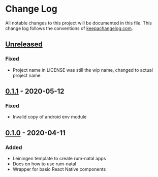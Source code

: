 # Change Log
All notable changes to this project will be documented in this file. This change log follows the conventions of [keepachangelog.com](http://keepachangelog.com/).

## [Unreleased]
### Fixed
- Project name in LICENSE was still the wip name, changed to actual project name

## [0.1.1] - 2020-05-12
### Fixed
- Invalid copy of android env module

## [0.1.0] - 2020-04-11
### Added
- Leiningen template to create rum-natal apps
- Docs on how to use rum-natal
- Wrapper for basic React Native components

[Unreleased]: https://github.com/ClockworksIO/rum-natal/compare/v0.1.1...HEAD
[0.1.1]: https://github.com/ClockworksIO/rum-natal/releases/tag/v0.1.1
[0.1.0]: https://github.com/ClockworksIO/rum-natal/releases/tag/v0.1.0
